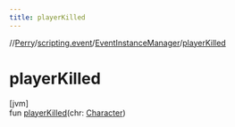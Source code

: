```yaml
---
title: playerKilled
---
```

//[Perry](../../../index.html)/[scripting.event](../index.html)/[EventInstanceManager](index.html)/[playerKilled](player-killed.html)



# playerKilled



[jvm]\
fun [playerKilled](player-killed.html)(chr: [Character](../../client/-character/index.html))




